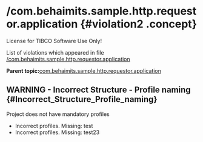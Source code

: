 # /com.behaimits.sample.http.requestor.application {#violation2 .concept}

License for TIBCO Software Use Only!

List of violations which appeared in file [/com.behaimits.sample.http.requestor.application](../../../projects/com.behaimits.sample.http.requestor.application/com.behaimits.sample.http.requestor.application.md)

**Parent topic:**[com.behaimits.sample.http.requestor.application](../../../qa/projects/com.behaimits.sample.http.requestor.application.md)

## WARNING - Incorrect Structure - Profile naming {#Incorrect_Structure_Profile_naming}

Project does not have mandatory profiles

-   Incorrect profiles. Missing: test
-   Incorrect profiles. Missing: test23

